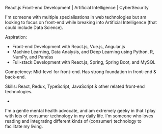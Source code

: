 React.js Front-end Development | Artificial Intelligence | CyberSecurity

I'm someone with multiple specialisations in web technologies but am looking to focus on front-end while breaking into Artificial Intelligence (that could include Data Science).

Aspiration:
- Front-end Development with React.js, Vue.js, Angular.js
- Machine Learning, Data Analysis, and Deep Learning using Python, R, NumPy, and Pandas
- Full-stack Development with React.js, Spring, Spring Boot, and MySQL

Competency:
Mid-level for front-end. Has strong foundation in front-end & back-end.

Skills:
React, Redux, TypeScript, JavaScript & other related front-end technologies.

*

I'm a gentle mental health advocate, and am extremely geeky in that I play with lots of consumer technology in my daily life. I'm someone who loves reading and integrating different kinds of (consumer) technology to facilitate my living.

